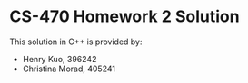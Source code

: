 # CS-470 Homework 2 Solution

This solution in C++ is provided by:

- Henry Kuo, 396242
- Christina Morad, 405241
